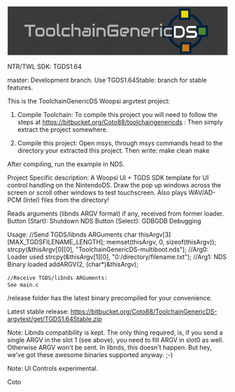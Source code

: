 ![ToolchainGenericDS](img/TGDS-Logo.png)

NTR/TWL SDK: TGDS1.64

master: Development branch. Use TGDS1.64Stable: branch for stable features.

This is the ToolchainGenericDS Woopsi argvtest project:

1.	Compile Toolchain:
To compile this project you will need to follow the steps at https://bitbucket.org/Coto88/toolchaingenericds :
Then simply extract the project somewhere.

2.	Compile this project: 
Open msys, through msys commands head to the directory your extracted this project.
Then write:
make clean <enter>
make <enter>

After compiling, run the example in NDS. 

Project Specific description:
A Woopsi UI + TGDS SDK template for UI control handling on the NintendoDS. 
Draw the pop up windows across the screen or scroll other windows to test touchscreen. 
Also plays WAV/AD-PCM (Intel) files from the directory!

Reads arguments (libnds ARGV format) if any, received from former loader. 
Button (Start): Shutdown NDS
Button (Select): GDBGDB Debugging

Usage:
	//Send TGDS/libnds ARGuments 
	char thisArgv[3][MAX_TGDSFILENAME_LENGTH];
	memset(thisArgv, 0, sizeof(thisArgv));
	strcpy(&thisArgv[0][0], "ToolchainGenericDS-multiboot.nds");				//Arg0:	Loader used
	strcpy(&thisArgv[1][0], "0:/directory/filename.txt");						//Arg1: NDS Binary loaded
	addARGV(2, (char*)&thisArgv);
	
	//Receive TGDS/libnds ARGuments:
	See main.c

/release folder has the latest binary precompiled for your convenience.

Latest stable release:
https://bitbucket.org/Coto88/ToolchainGenericDS-argvtest/get/TGDS1.64Stable.zip

Note:
Libnds compatibility is kept. The only thing required, is, if you send a single ARGV in the slot 1 (see above), you need to fill ARGV in slot0 as well. Otherwise ARGV won't be sent.
In libnds, this doesn't happen. But hey, we've got these awesome binaries supported anyway. ;-)


Note: UI Controls experimental.

Coto